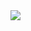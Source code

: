
<img width="{80%}" src="https://github.com/jihyean/Python/assets/80264075/93a7aa48-b866-4a0a-98db-943dad91d236"/>    
